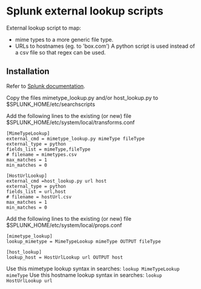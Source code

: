Splunk external lookup scripts
=============================

External lookup script to map:
* mime types to a more generic file type.
* URLs to hostnames (eg. to 'box.com')
A python script is used instead of a csv file so that regex can be used.

Installation
------------

Refer to [Splunk documentation](http://docs.splunk.com/Documentation/Splunk/6.0.2/Knowledge/Addfieldsfromexternaldatasources).

Copy the files mimetype_lookup.py and/or host_lookup.py to $SPLUNK_HOME/etc/searchscripts

Add the following lines to the existing (or new) file $SPLUNK_HOME/etc/system/local/transforms.conf

```
[MimeTypeLookup]
external_cmd = mimetype_lookup.py mimeType fileType
external_type = python
fields_list = mimeType,fileType
# filename = mimetypes.csv
max_matches = 1
min_matches = 0

[HostUrlLookup]
external_cmd =host_lookup.py url host
external_type = python
fields_list = url,host
# filename = hostUrl.csv
max_matches = 1
min_matches = 0

```

Add the following lines to the existing (or new) file $SPLUNK_HOME/etc/system/local/props.conf

```
[mimetype_lookup]
lookup_mimetype = MimeTypeLookup mimeType OUTPUT fileType

[host_lookup]
lookup_host = HostUrlLookup url OUTPUT host
```

Use this mimetype lookup syntax in searches: ```lookup MimeTypeLookup mimeType```
Use this hostname lookup syntax in searches: ```lookup HostUrlLookup url```




